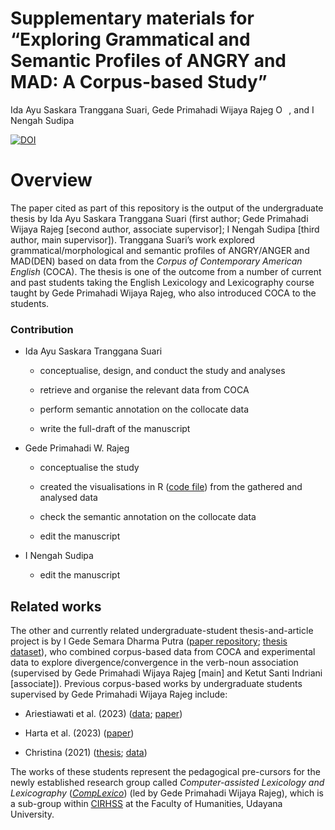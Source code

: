 Supplementary materials for “Exploring Grammatical and Semantic Profiles
of ANGRY and MAD: A Corpus-based Study”
================
Ida Ayu Saskara Tranggana Suari, Gede Primahadi Wijaya Rajeg
<a itemprop="sameAs" content="https://orcid.org/0000-0002-2047-8621" href="https://orcid.org/0000-0002-2047-8621" target="orcid.widget" rel="noopener noreferrer" style="vertical-align:top;"><img src="https://orcid.org/sites/default/files/images/orcid_16x16.png" style="width:1em;margin-right:.5em;" alt="ORCID iD icon"></a>,
and I Nengah Sudipa

<!-- README.md is generated from README.Rmd. Please edit that file -->

[![DOI](https://zenodo.org/badge/DOI/10.5281/zenodo.11108458.svg)](https://doi.org/10.5281/zenodo.11108458)

# Overview

The paper cited as part of this repository is the output of the
undergraduate thesis by Ida Ayu Saskara Tranggana Suari (first author;
Gede Primahadi Wijaya Rajeg \[second author, associate supervisor\]; I
Nengah Sudipa \[third author, main supervisor\]). Tranggana Suari’s work
explored grammatical/morphological and semantic profiles of ANGRY/ANGER
and MAD(DEN) based on data from the *Corpus of Contemporary American
English* (COCA). The thesis is one of the outcome from a number of
current and past students taking the English Lexicology and Lexicography
course taught by Gede Primahadi Wijaya Rajeg, who also introduced COCA
to the students.

### Contribution

- Ida Ayu Saskara Tranggana Suari

  - conceptualise, design, and conduct the study and analyses

  - retrieve and organise the relevant data from COCA

  - perform semantic annotation on the collocate data

  - write the full-draft of the manuscript

- Gede Primahadi W. Rajeg

  - conceptualise the study

  - created the visualisations in R ([code
    file](https://github.com/cirhss/anger-mad-coca/blob/main/analyses.R))
    from the gathered and analysed data

  - check the semantic annotation on the collocate data

  - edit the manuscript

- I Nengah Sudipa

  - edit the manuscript

## Related works

The other and currently related undergraduate-student thesis-and-article
project is by I Gede Semara Dharma Putra ([paper
repository](https://github.com/gederajeg/verb-noun-association); [thesis
dataset](https://doi.org/10.6084/m9.figshare.25560714)), who combined
corpus-based data from COCA and experimental data to explore
divergence/convergence in the verb-noun association (supervised by Gede
Primahadi Wijaya Rajeg \[main\] and Ketut Santi Indriani \[associate\]).
Previous corpus-based works by undergraduate students supervised by Gede
Primahadi Wijaya Rajeg include:

- Ariestiawati et al. (2023)
  ([data](https://doi.org/10.6084/m9.figshare.23640270);
  [paper](https://doi.org/10.59024/ijellacush.v1i2.135))

- Harta et al. (2023)
  ([paper](https://pbsi-upr.id/index.php/ijellacush/article/view/194))

- Christina (2021)
  ([thesis](https://doi.org/10.6084/m9.figshare.19665804);
  [data](https://doi.org/10.6084/m9.figshare.14701392))

The works of these students represent the pedagogical pre-cursors for
the newly established research group called *Computer-assisted
Lexicology and Lexicography*
([*CompLexico*](https://github.com/complexico)) (led by Gede Primahadi
Wijaya Rajeg), which is a sub-group within
[CIRHSS](http://www.cirhss.org) at the Faculty of Humanities, Udayana
University.
